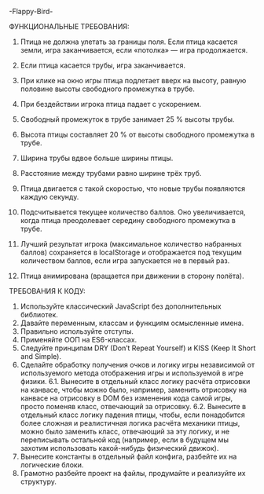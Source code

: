 -Flappy-Bird-

ФУНКЦИОНАЛЬНЫЕ ТРЕБОВАНИЯ:

1. Птица не должна улетать за границы поля. Если птица касается земли, игра заканчивается, если «потолка» — игра продолжается.

2. Если птица касается трубы, игра заканчивается.

3. При клике на окно игры птица подлетает вверх на высоту, равную половине высоты свободного промежутка в трубе.

4. При бездействии игрока птица падает с ускорением.

5. Свободный промежуток в трубе занимает 25 % высоты трубы.

6. Высота птицы составляет 20 % от высоты свободного промежутка в трубе.

7. Ширина трубы вдвое больше ширины птицы.

8.  Расстояние между трубами равно ширине трёх труб.

9. Птица двигается с такой скоростью, что новые трубы появляются каждую секунду.

10. Подсчитывается текущее количество баллов. Оно увеличивается, когда птица преодолевает середину свободного промежутка в трубе.  

11. Лучший результат игрока (максимальное количество набранных баллов) сохраняется в localStorage и отображается под текущим количеством баллов, если игра запускается не в первый раз.

12. Птица анимирована (вращается при движении в сторону полёта).

ТРЕБОВАНИЯ К КОДУ:

1. Используйте классический JavaScript без дополнительных библиотек.
2. Давайте переменным, классам и функциям осмысленные имена.
3. Правильно используйте отступы.
4. Применяйте ООП на ES6-классах.
5. Следуйте принципам DRY (Don’t Repeat Yourself) и KISS (Keep It Short and Simple).
6. Сделайте обработку получения очков и логику игры независимой от используемого метода отображения игры и используемой в игре физики.
   6.1. Вынесите в отдельный класс логику расчёта отрисовки на канвасе, чтобы можно было, например, заменить отрисовку на канвасе на отрисовку в DOM без изменения кода самой игры, просто поменяв класс, отвечающий за         отрисовку.
   6.2. Вынесите в отдельный класс логику падения птицы, чтобы, если понадобится более сложная и реалистичная логика расчёта механики птицы, можно было заменить класс, отвечающий за эту логику, и не переписывать             остальной код (например, если в будущем мы захотим использовать какой-нибудь физический движок). 
7. Вынесите константы в отдельный файл конфига, разбейте их на логические блоки.
8. Грамотно разбейте проект на файлы, продумайте и реализуйте их структуру.  
